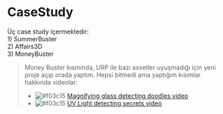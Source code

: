 # CaseStudy

Üç case study içermektedir:
<br> 1) SummerBuster
<br> 2) Affairs3D
<br> 3) MoneyBuster
> Money Buster kısmında, URP ile bazı assetler uyuşmadığı için yeni proje açıp orada yaptım. Hepsi bitmedi ama yaptığım kısımlar hakkında videolar:
>- ![#f03c15](https://via.placeholder.com/15/f03c15/000000?text=+) [Magnifying glass detecting doodles video](https://github.com/omerasikoglu/CaseStudy/blob/main/Assets/Library/Recordings/doodled.gif)
>- ![#f03c15](https://via.placeholder.com/15/f03c15/000000?text=+) [UV Light detecting secrets video](https://github.com/omerasikoglu/CaseStudy/blob/main/Assets/Library/Recordings/UV.gif)
